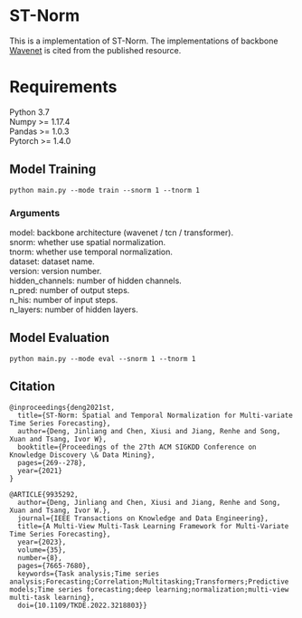 # ST-Norm
This is a implementation of ST-Norm. The implementations of backbone [Wavenet](https://github.com/nnzhan/Graph-WaveNet) is cited from the published resource.

# Requirements
Python 3.7  
Numpy >= 1.17.4  
Pandas >= 1.0.3  
Pytorch >= 1.4.0

 
## Model Training
```
python main.py --mode train --snorm 1 --tnorm 1
```
### Arguments
model: backbone architecture (wavenet / tcn / transformer).  
snorm: whether use spatial normalization.  
tnorm: whether use temporal normalization.  
dataset: dataset name.  
version: version number.  
hidden_channels: number of hidden channels.  
n_pred: number of output steps.  
n_his: number of input steps.  
n_layers: number of hidden layers.

## Model Evaluation
```
python main.py --mode eval --snorm 1 --tnorm 1
```

## Citation
```
@inproceedings{deng2021st,
  title={ST-Norm: Spatial and Temporal Normalization for Multi-variate Time Series Forecasting},
  author={Deng, Jinliang and Chen, Xiusi and Jiang, Renhe and Song, Xuan and Tsang, Ivor W},
  booktitle={Proceedings of the 27th ACM SIGKDD Conference on Knowledge Discovery \& Data Mining},
  pages={269--278},
  year={2021}
}
```
```
@ARTICLE{9935292,
  author={Deng, Jinliang and Chen, Xiusi and Jiang, Renhe and Song, Xuan and Tsang, Ivor W.},
  journal={IEEE Transactions on Knowledge and Data Engineering}, 
  title={A Multi-View Multi-Task Learning Framework for Multi-Variate Time Series Forecasting}, 
  year={2023},
  volume={35},
  number={8},
  pages={7665-7680},
  keywords={Task analysis;Time series analysis;Forecasting;Correlation;Multitasking;Transformers;Predictive models;Time series forecasting;deep learning;normalization;multi-view multi-task learning},
  doi={10.1109/TKDE.2022.3218803}}

```
